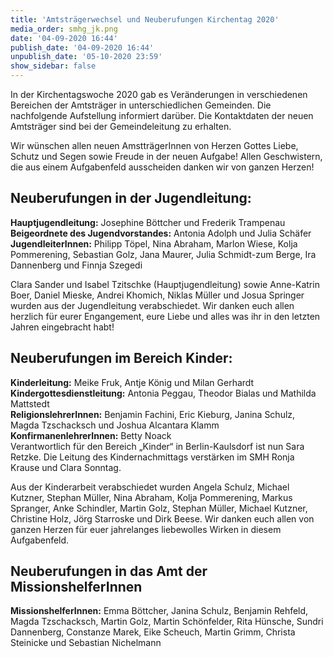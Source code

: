 ```yaml
---
title: 'Amtsträgerwechsel und Neuberufungen Kirchentag 2020'
media_order: smhg_jk.png
date: '04-09-2020 16:44'
publish_date: '04-09-2020 16:44'
unpublish_date: '05-10-2020 23:59'
show_sidebar: false
---
```


In der Kirchentagswoche 2020 gab es Veränderungen in verschiedenen Bereichen der Amtsträger in unterschiedlichen Gemeinden. Die nachfolgende Aufstellung informiert darüber.
Die Kontaktdaten der neuen Amtsträger sind bei der Gemeindeleitung zu erhalten.

Wir wünschen allen neuen AmstträgerInnen von Herzen Gottes Liebe, Schutz und Segen sowie Freude in der neuen Aufgabe! Allen Geschwistern, die aus einem Aufgabenfeld ausscheiden danken wir von ganzen Herzen!

## Neuberufungen in der Jugendleitung:
**Hauptjugendleitung:** Josephine Böttcher und Frederik Trampenau<br>
**Beigeordnete des Jugendvorstandes:** Antonia Adolph und Julia Schäfer<br>
**JugendleiterInnen:** Philipp Töpel, Nina Abraham, Marlon Wiese, Kolja Pommerening, Sebastian Golz, Jana Maurer, Julia Schmidt-zum Berge, Ira Dannenberg und Finnja Szegedi
 
Clara Sander und Isabel Tzitschke (Hauptjugendleitung) sowie Anne-Katrin Boer, Daniel Mieske, Andrei Khomich, Niklas Müller und Josua Springer wurden aus der Jugendleitung verabschiedet. Wir danken euch allen herzlich für eurer Engangement, eure Liebe und alles was ihr in den letzten Jahren eingebracht habt!

## Neuberufungen im Bereich Kinder:
**Kinderleitung:** Meike Fruk, Antje König und Milan Gerhardt<br>
**Kindergottesdienstleitung:** Antonia Peggau, Theodor Bialas und Mathilda Mattstedt<br>
**ReligionslehrerInnen:** Benjamin Fachini, Eric Kieburg, Janina Schulz, Magda Tzschacksch und Joshua Alcantara Klamm<br>
**KonfirmanenlehrerInnen:** Betty Noack<br>
Verantwortlich für den Bereich „Kinder“ in Berlin-Kaulsdorf ist nun Sara Retzke.
Die Leitung des Kindernachmittags verstärken im SMH Ronja Krause und Clara Sonntag.

Aus der Kinderarbeit verabschiedet wurden Angela Schulz, Michael Kutzner, Stephan Müller, Nina Abraham, Kolja Pommerening, Markus Spranger, Anke Schindler, Martin Golz, Stephan Müller, Michael Kutzner, Christine Holz, Jörg Starroske und Dirk Beese. Wir danken euch allen von ganzen Herzen für euer jahrelanges liebewolles Wirken in diesem Aufgabenfeld.

## Neuberufungen in das Amt der MissionshelferInnen
**MissionshelferInnen:** Emma Böttcher, Janina Schulz, Benjamin Rehfeld, Magda Tzschacksch, Martin Golz, Martin Schönfelder, Rita Hünsche, Sundri Dannenberg, Constanze Marek, Eike Scheuch, Martin Grimm, Christa Steinicke und Sebastian Nichelmann